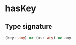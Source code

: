 # hasKey

## Type signature

<!-- prettier-ignore-start -->
```typescript
(key: any) => (xs: any) => any
```
<!-- prettier-ignore-end -->
